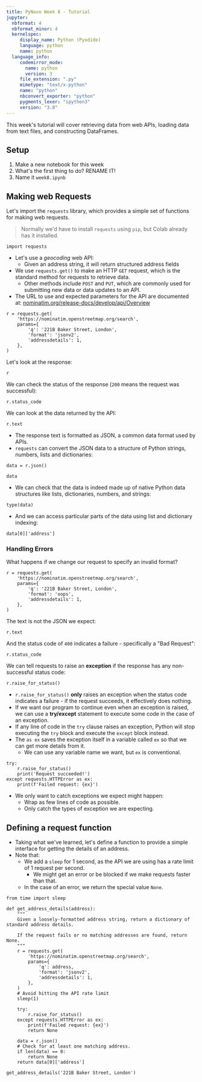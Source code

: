 ```yaml
---
title: PyNoon Week 8 - Tutorial
jupyter:
  nbformat: 4
  nbformat_minor: 4
  kernelspec:
     display_name: Python (Pyodide)
     language: python
     name: python
  language_info:
     codemirror_mode:
       name: python
       version: 3
     file_extension: ".py"
     mimetype: "text/x-python"
     name: "python"
     nbconvert_exporter: "python"
     pygments_lexer: "ipython3"
     version: "3.8"
---
```


This week's tutorial will cover retrieving data from web APIs, loading
data from text files, and constructing DataFrames.

## Setup

1. Make a new notebook for this week
2. What's the first thing to do? RENAME IT!
3. Name it `week8.ipynb`

## Making web Requests

Let's import the `requests` library, which provides a simple set of
functions for making web requests.

> Normally we'd have to install `requests` using `pip`, but Colab
> already has it installed.

```code
import requests
```

* Let's use a *geocoding* web API:
  * Given an address string, it will return structured address fields
* We use `requests.get()` to make an HTTP `GET` request, which is the
  standard method for requests to retrieve data.
  * Other methods include `POST` and `PUT`, which are commonly used
    for submitting new data or data updates to an API.
* The URL to use and expected parameters for the API are documented
  at: [nominatim.org/release-docs/develop/api/Overview](https://nominatim.org/release-docs/develop/api/Overview/)

```code
r = requests.get(
    'https://nominatim.openstreetmap.org/search',
    params={
        'q': '221B Baker Street, London',
        'format': 'jsonv2',
        'addressdetails': 1,
    },
)
```

Let's look at the response:

```code
r
```

We can check the status of the response (`200` means the request was
successful):

```code
r.status_code
```

We can look at the data returned by the API:

```code
r.text
```

* The response text is formatted as JSON, a common data format used by
  APIs.
* `requests` can convert the JSON data to a structure of Python
  strings, numbers, lists and dictionaries:

```code
data = r.json()
```

```code
data
```

* We can check that the data is indeed made up of native Python data
  structures like lists, dictionaries, numbers, and strings:

```code
type(data)
```

* And we can access particular parts of the data using list and
  dictionary indexing:

```code
data[0]['address']
```

### Handling Errors

What happens if we change our request to specify an invalid format?

```code
r = requests.get(
    'https://nominatim.openstreetmap.org/search',
    params={
        'q': '221B Baker Street, London',
        'format': 'oops',
        'addressdetails': 1,
    },
)
```

The text is not the JSON we expect:

```code
r.text
```

And the status code of `400` indicates a failure - specifically a "Bad
Request":

```code
r.status_code
```

We can tell requests to raise an **exception** if the response has any
non-successful status code:

```code
r.raise_for_status()
```

* `r.raise_for_status()` **only** raises an exception when the status
  code indicates a failure - if the request succeeds, it effectively
  does nothing.
* If we want our program to continue even when an exception is raised,
  we can use a **try/except** statement to execute some code in the
  case of an exception.
* If any line of code in the `try` clause raises an exception, Python
  will stop executing the `try` block and execute the `except` block
  instead.
* The `as ex` saves the exception itself in a variable called `ex` so
  that we can get more details from it.
  * We can use any variable name we want, but `ex` is conventional.

```code
try:
    r.raise_for_status()
    print('Request succeeded!')
except requests.HTTPError as ex:
    print(f'Failed request: {ex}')
```

* We only want to catch exceptions we expect might happen:
  * Wrap as few lines of code as possible.
  * Only catch the types of exception we are expecting.

## Defining a request function

* Taking what we've learned, let's define a function to provide a
  simple interface for getting the details of an address.
* Note that:
  * We add a `sleep` for 1 second, as the API we are using has
    a rate limit of 1 request per second.
    * We might get an error or be blocked if we make requests faster
      than that.
  * In the case of an error, we return the special value `None`.

```code
from time import sleep

def get_address_details(address):
    """
    Given a loosely-formatted address string, return a dictionary of standard address details.

    If the request fails or no matching addresses are found, return None.
    """
    r = requests.get(
        'https://nominatim.openstreetmap.org/search',
        params={
            'q': address,
            'format': 'jsonv2',
            'addressdetails': 1,
        },
    )
    # Avoid hitting the API rate limit
    sleep(1)

    try:
        r.raise_for_status()
    except requests.HTTPError as ex:
        print(f'Failed request: {ex}')
        return None

    data = r.json()
    # Check for at least one matching address.
    if len(data) == 0:
        return None
    return data[0]['address']

get_address_details('221B Baker Street, London')
```
